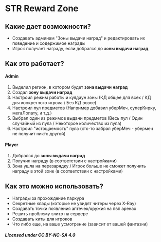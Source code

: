 # STR Reward Zone

## Какие дает возможности?
- Создавать админам "Зоны выдачи наград" и редактировать их поведение и содержимое награды
- Игрок получает награду, если добрался до **зоны выдачи наград** 

## Как это работает?

#### Admin
1. Выделил регион, в котором будет **зона выдачи наград**
2. Создал **зону выдачи наград**
3. Настроил режим работы и кулдаун зоны (КД общее для всех / КД для конкретного игрока / Без КД вовсе)
4. Настроил пул предметов (Например добавил уберМеч, суперКирку, мегаЛопату, и т.д.)
5. Выбрал один из режимов выдачи предметов (Весь пул / Один случайный из пула / Некоторое количество из пула)
6. Настроил "истощаемость" пула (кто-то забрал уберМеч - убермеч не получит никто другой)
#### Player
1. Добрался до **зоны выдачи наград** 
2. Получил награду (в соответствии с настройками)
3. Зона ушла на перезарядку / Игрок больше не сможет получить награду в этой зоне (в соответствии с настройками)

## Как это можно использовать?
- Награды за прохождение паркура
- Секретные клады (которые не увидят читеры через X-Ray)
- Создавать точки появления аптечек/оружия на пвп аренах
- Решить проблему элитр на сервере
- Создавать киты для игроков
- Что либо еще, на ваше усмотрение (зависит от вашей фантазии)


##### Licensed under CC BY-NC-SA 4.0